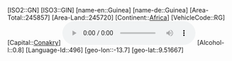 ﻿---
location: [9.51667,-13.7]
type: Country
tags:
- geo/Country

SpocWebEntityId: 26907
isDeleted: false
confidential: public

---
[ISO2::GN]
[ISO3::GIN]
[name-en::Guinea]
[name-de::Guinea]
[Area-Total::245857]
[Area-Land::245720]
[Continent::[Africa](geo/Continent/Africa.md)]
[VehicleCode::RG]
[Capital::[Conakry](geo/Continent/Africa/Comoros/Guinea/Conakry.md)]
![Anthem-Guinea](xLarge/National-Anthem/Anthem-Guinea.mp3)
[Alcohol-l::0.8]
[Language-Id::496]
[geo-lon::-13.7]
[geo-lat::9.51667]

